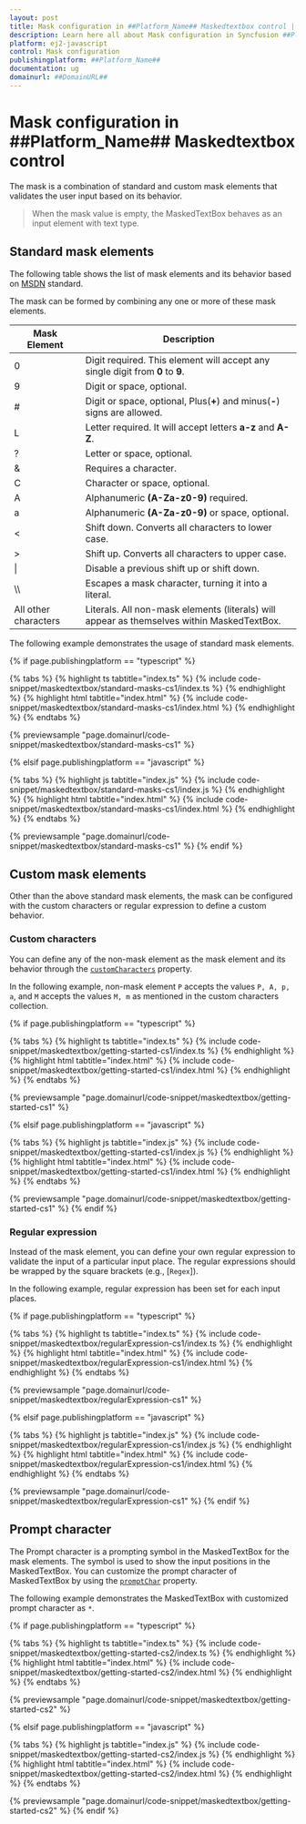 ```yaml
---
layout: post
title: Mask configuration in ##Platform_Name## Maskedtextbox control | Syncfusion
description: Learn here all about Mask configuration in Syncfusion ##Platform_Name## Maskedtextbox control of Syncfusion Essential JS 2 and more.
platform: ej2-javascript
control: Mask configuration 
publishingplatform: ##Platform_Name##
documentation: ug
domainurl: ##DomainURL##
---
```


# Mask configuration in ##Platform_Name## Maskedtextbox control

The mask is a combination of standard and custom mask elements that validates the user input based on its behavior.

> When the mask value is empty, the MaskedTextBox behaves as an input element with text type.

## Standard mask elements

The following table shows the list of mask elements and its behavior based on [MSDN](https://msdn.microsoft.com/en-us/library/system.windows.forms.maskedtextbox.mask.aspx) standard.

The mask can be formed by combining any one or more of these mask elements.

| Mask Element | Description |
| ------------- | ------------- |
| 0 | Digit required. This element will accept any single digit from **0** to **9**. |
| 9 | Digit or space, optional. |
| # | Digit or space, optional, Plus(**+**) and minus(**-**) signs are allowed. |
| L | Letter required. It will accept letters **a-z** and **A-Z**. |
| ? | Letter or space, optional. |
| & | Requires a character. |
| C | Character or space, optional. |
| A | Alphanumeric **(A-Za-z0-9)** required.|
| a | Alphanumeric **(A-Za-z0-9)** or space, optional. |
| < | Shift down. Converts all characters to lower case. |
| > | Shift up. Converts all characters to upper case. |
| &#124; | Disable a previous shift up or shift down. |
| \\\\ | Escapes a mask character, turning it into a literal. |
| All other characters | Literals. All non-mask elements (literals) will appear as themselves within MaskedTextBox. |

The following example demonstrates the usage of standard mask elements.

{% if page.publishingplatform == "typescript" %}

 {% tabs %}
{% highlight ts tabtitle="index.ts" %}
{% include code-snippet/maskedtextbox/standard-masks-cs1/index.ts %}
{% endhighlight %}
{% highlight html tabtitle="index.html" %}
{% include code-snippet/maskedtextbox/standard-masks-cs1/index.html %}
{% endhighlight %}
{% endtabs %}
        
{% previewsample "page.domainurl/code-snippet/maskedtextbox/standard-masks-cs1" %}

{% elsif page.publishingplatform == "javascript" %}

{% tabs %}
{% highlight js tabtitle="index.js" %}
{% include code-snippet/maskedtextbox/standard-masks-cs1/index.js %}
{% endhighlight %}
{% highlight html tabtitle="index.html" %}
{% include code-snippet/maskedtextbox/standard-masks-cs1/index.html %}
{% endhighlight %}
{% endtabs %}

{% previewsample "page.domainurl/code-snippet/maskedtextbox/standard-masks-cs1" %}
{% endif %}

## Custom mask elements

Other than the above standard mask elements, the mask can be configured with the custom characters or regular expression to define a custom behavior.

### Custom characters

You can define any of the non-mask element as the mask element and its behavior through the [`customCharacters`](../api/maskedtextbox#customcharacters) property.

In the following example, non-mask element `P` accepts the values `P, A, p, a`, and `M` accepts the values `M, m`  as mentioned in the custom characters collection.

{% if page.publishingplatform == "typescript" %}

 {% tabs %}
{% highlight ts tabtitle="index.ts" %}
{% include code-snippet/maskedtextbox/getting-started-cs1/index.ts %}
{% endhighlight %}
{% highlight html tabtitle="index.html" %}
{% include code-snippet/maskedtextbox/getting-started-cs1/index.html %}
{% endhighlight %}
{% endtabs %}
        
{% previewsample "page.domainurl/code-snippet/maskedtextbox/getting-started-cs1" %}

{% elsif page.publishingplatform == "javascript" %}

{% tabs %}
{% highlight js tabtitle="index.js" %}
{% include code-snippet/maskedtextbox/getting-started-cs1/index.js %}
{% endhighlight %}
{% highlight html tabtitle="index.html" %}
{% include code-snippet/maskedtextbox/getting-started-cs1/index.html %}
{% endhighlight %}
{% endtabs %}

{% previewsample "page.domainurl/code-snippet/maskedtextbox/getting-started-cs1" %}
{% endif %}

### Regular expression

Instead of the mask element, you can define your own regular expression to validate the input of a particular input place. The regular expressions should be wrapped by the square brackets (e.g., [`Regex`]).

In the following example, regular expression has been set for each input places.

{% if page.publishingplatform == "typescript" %}

 {% tabs %}
{% highlight ts tabtitle="index.ts" %}
{% include code-snippet/maskedtextbox/regularExpression-cs1/index.ts %}
{% endhighlight %}
{% highlight html tabtitle="index.html" %}
{% include code-snippet/maskedtextbox/regularExpression-cs1/index.html %}
{% endhighlight %}
{% endtabs %}
        
{% previewsample "page.domainurl/code-snippet/maskedtextbox/regularExpression-cs1" %}

{% elsif page.publishingplatform == "javascript" %}

{% tabs %}
{% highlight js tabtitle="index.js" %}
{% include code-snippet/maskedtextbox/regularExpression-cs1/index.js %}
{% endhighlight %}
{% highlight html tabtitle="index.html" %}
{% include code-snippet/maskedtextbox/regularExpression-cs1/index.html %}
{% endhighlight %}
{% endtabs %}

{% previewsample "page.domainurl/code-snippet/maskedtextbox/regularExpression-cs1" %}
{% endif %}

## Prompt character

The Prompt character is a prompting symbol in the MaskedTextBox for the mask elements. The symbol is used to show the input positions in the MaskedTextBox. You can customize the prompt character of MaskedTextBox by using the [`promptChar`](../api/maskedtextbox#promptchar) property.

The following example demonstrates the MaskedTextBox with customized prompt character as `*`.

{% if page.publishingplatform == "typescript" %}

 {% tabs %}
{% highlight ts tabtitle="index.ts" %}
{% include code-snippet/maskedtextbox/getting-started-cs2/index.ts %}
{% endhighlight %}
{% highlight html tabtitle="index.html" %}
{% include code-snippet/maskedtextbox/getting-started-cs2/index.html %}
{% endhighlight %}
{% endtabs %}
        
{% previewsample "page.domainurl/code-snippet/maskedtextbox/getting-started-cs2" %}

{% elsif page.publishingplatform == "javascript" %}

{% tabs %}
{% highlight js tabtitle="index.js" %}
{% include code-snippet/maskedtextbox/getting-started-cs2/index.js %}
{% endhighlight %}
{% highlight html tabtitle="index.html" %}
{% include code-snippet/maskedtextbox/getting-started-cs2/index.html %}
{% endhighlight %}
{% endtabs %}

{% previewsample "page.domainurl/code-snippet/maskedtextbox/getting-started-cs2" %}
{% endif %}
